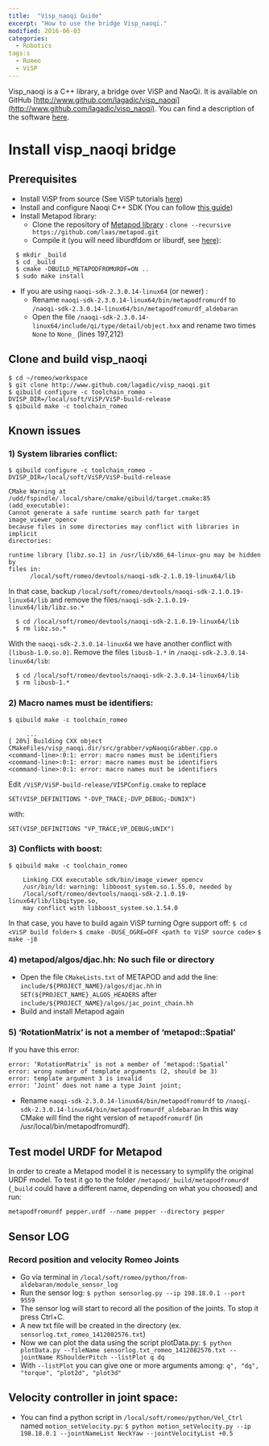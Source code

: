 ```yaml
---
title:  "Visp_naoqi Guide"
excerpt: "How to use the bridge Visp_naoqi."
modified: 2016-06-03
categories: 
  - Robotics
tags:s
  - Romeo
  - ViSP
---
```



<!-- {% include toc title="table of contents" icon="file-text" %} -->


 Visp_naoqi is a C++ library, a bridge over ViSP and NaoQi. It is available on GitHub [http://www.github.com/lagadic/visp_naoqi](http://www.github.com/lagadic/visp_naoqi). You can find a description of the software [here](http://jokla.me/software/visp_naoqi/).

# Install visp_naoqi bridge

## Prerequisites 
* Install ViSP from source (See ViSP tutorials [here](http://visp-doc.inria.fr/doxygen/visp-daily/tutorial-install-ubuntu.html))
* Install and configure Naoqi C++ SDK (You can follow [this guide](http://jokla.me/robotics/install-sdk-c-naoqi/))
* Install Metapod library: 
  * Clone the repository of [Metapod library](https://github.com/laas/metapod) :
  `clone --recursive https://github.com/laas/metapod.git`
  * Compile it (you will need  liburdfdom or liburdf, see [here](https://github.com/laas/metapod)):

```shell
  $ mkdir _build
  $ cd _build
  $ cmake -DBUILD_METAPODFROMURDF=ON ..
  $ sudo make install
```

* If you are using `naoqi-sdk-2.3.0.14-linux64` (or newer) :
  * Rename
  `naoqi-sdk-2.3.0.14-linux64/bin/metapodfromurdf`
   to
   `/naoqi-sdk-2.3.0.14-linux64/bin/metapodfromurdf_aldebaran`
  * Open the file `/naoqi-sdk-2.3.0.14-linux64/include/qi/type/detail/object.hxx` and rename two times `None`  to `None_` (lines 197,212)

## Clone and build visp_naoqi

```shell
$ cd ~/romeo/workspace
$ git clone http://www.github.com/lagadic/visp_naoqi.git
$ qibuild configure -c toolchain_romeo -DVISP_DIR=/local/soft/ViSP/ViSP-build-release
$ qibuild make -c toolchain_romeo
```

## Known issues

### 1) System libraries conflict:
`$ qibuild configure -c toolchain_romeo -DVISP_DIR=/local/soft/ViSP/ViSP-build-release`

``` shell
CMake Warning at /udd/fspindle/.local/share/cmake/qibuild/target.cmake:85
(add_executable):
Cannot generate a safe runtime search path for target image_viewer_opencv
because files in some directories may conflict with libraries in implicit
directories:

runtime library [libz.so.1] in /usr/lib/x86_64-linux-gnu may be hidden by
files in:
      /local/soft/romeo/devtools/naoqi-sdk-2.1.0.19-linux64/lib
```

In that case, backup `/local/soft/romeo/devtools/naoqi-sdk-2.1.0.19-linux64/lib`
    and remove  the files`/naoqi-sdk-2.1.0.19-linux64/lib/libz.so.*`

```shell
  $ cd /local/soft/romeo/devtools/naoqi-sdk-2.1.0.19-linux64/lib
  $ rm libz.so.*
```
    
With the `naoqi-sdk-2.3.0.14-linux64` we have another conflict with `[libusb-1.0.so.0]`. Remove  the files `libusb-1.*` in `/naoqi-sdk-2.3.0.14-linux64/lib`:

```shell
  $ cd /local/soft/romeo/devtools/naoqi-sdk-2.3.0.14-linux64/lib
  $ rm libusb-1.*
```
    
### 2) Macro names must be identifiers:

`$ qibuild make -c toolchain_romeo`

```
     ...
[ 20%] Building CXX object CMakeFiles/visp_naoqi.dir/src/grabber/vpNaoqiGrabber.cpp.o
<command-line>:0:1: error: macro names must be identifiers
<command-line>:0:1: error: macro names must be identifiers
<command-line>:0:1: error: macro names must be identifiers
```
 
Edit `/ViSP/ViSP-build-release/VISPConfig.cmake` to replace
    
`SET(VISP_DEFINITIONS "-DVP_TRACE;-DVP_DEBUG;-DUNIX")`

with:

`SET(VISP_DEFINITIONS "VP_TRACE;VP_DEBUG;UNIX")`
	
### 3) Conflicts with boost:

`$ qibuild make -c toolchain_romeo`

```
    Linking CXX executable sdk/bin/image_viewer_opencv
    /usr/bin/ld: warning: libboost_system.so.1.55.0, needed by   
    /local/soft/romeo/devtools/naoqi-sdk-2.1.0.19-linux64/lib/libqitype.so, 
    may conflict with libboost_system.so.1.54.0
```

In that case, you have to build again ViSP turning Ogre support off:
`$ cd <ViSP build folder>`
`$ cmake -DUSE_OGRE=OFF <path to ViSP source code>`
`$ make -j8`

### 4)  metapod/algos/djac.hh: No such file or directory
* Open the file `CMakeLists.txt` of METAPOD and add the line:
  `include/${PROJECT_NAME}/algos/djac.hh`
in `SET(${PROJECT_NAME}_ALGOS_HEADERS` after `include/${PROJECT_NAME}/algos/jac_point_chain.hh`
* Build and install Metapod again

### 5) ‘RotationMatrix’ is not a member of ‘metapod::Spatial’
If you have this error:
```
error: ‘RotationMatrix’ is not a member of ‘metapod::Spatial’
error: wrong number of template arguments (2, should be 3)
error: template argument 3 is invalid
error: ‘Joint’ does not name a type Joint joint;
```

* Rename
 `naoqi-sdk-2.3.0.14-linux64/bin/metapodfromurdf`
  to
 `/naoqi-sdk-2.3.0.14-linux64/bin/metapodfromurdf_aldebaran`
In this way CMake will find the right version of `metapodfromurdf` (in /usr/local/bin/metapodfromurdf).

## Test model URDF for Metapod
 In order to create a Metapod model it is necessary to symplify the original URDF model. To test it go to the folder `/metapod/_build/metapodfromurdf` (`_build` could have a different name, depending on what you choosed) and run:
 
`metapodfromurdf pepper.urdf --name pepper --directory pepper`
 

## Sensor LOG 

### Record position and velocity Romeo Joints

* Go via terminal in `/local/soft/romeo/python/from-aldebaran/module_sensor_log`
* Run the sensor log:
`$ python sensorlog.py --ip 198.18.0.1 --port 9559`
* The sensor log will start to record all the position of the joints. To stop it press Ctrl+C.
* A new txt file will be created in the directory (ex. `sensorlog.txt_romeo_1412082576.txt`)
* Now we can plot the data using the script plotData.py:
`$ python plotData.py --fileName sensorlog.txt_romeo_1412082576.txt --jointName RShoulderPitch --listPlot q dq`
* With `--listPlot` you can give one or more arguments among:  `q", "dq", "torque", "plot2d", "plot3d"`

## Velocity controller in joint space:
* You can find a python script in `/local/soft/romeo/python/Vel_Ctrl` named `motion_setVelocity.py`:
`$ python motion_setVelocity.py --ip 198.18.0.1 --jointNameList NeckYaw --jointVelocityList +0.5`


